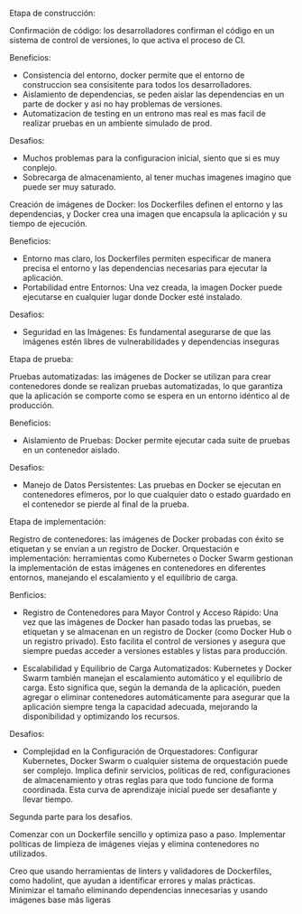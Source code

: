 Etapa de construcción:

Confirmación de código: los desarrolladores confirman el código en un sistema de control de versiones, lo que activa el proceso de CI.

Beneficios:

* Consistencia del entorno, docker permite que el entorno de construccion sea consisitente para todos los desarrolladores.
* Aislamiento de dependencias, se peden aislar las dependencias en un parte de docker y asi no hay problemas de versiones.
* Automatizacion de testing en un entrono mas real es mas facil de realizar pruebas en un ambiente simulado de prod.

Desafios:

* Muchos problemas para la configuracion inicial, siento que si es muy conplejo.
* Sobrecarga de almacenamiento, al tener muchas imagenes imagino que puede ser muy saturado.

Creación de imágenes de Docker: los Dockerfiles definen el entorno y las dependencias, y Docker crea una imagen que encapsula la aplicación y su tiempo de ejecución. 

Beneficios:

* Entorno mas claro, los Dockerfiles permiten especificar de manera precisa el entorno y las dependencias necesarias para ejecutar la aplicación.
* Portabilidad entre Entornos: Una vez creada, la imagen Docker puede ejecutarse en cualquier lugar donde Docker esté instalado.

Desafios:

* Seguridad en las Imágenes: Es fundamental asegurarse de que las imágenes estén libres de vulnerabilidades y dependencias inseguras


Etapa de prueba:

Pruebas automatizadas: las imágenes de Docker se utilizan para crear contenedores donde se realizan pruebas automatizadas, lo que garantiza que la aplicación se comporte como se espera en un entorno idéntico al de producción.

Beneficios:

* Aislamiento de Pruebas: Docker permite ejecutar cada suite de pruebas en un contenedor aislado.

Desafios:

* Manejo de Datos Persistentes: Las pruebas en Docker se ejecutan en contenedores efímeros, por lo que cualquier dato o estado guardado en el contenedor se pierde al final de la prueba.

Etapa de implementación:

Registro de contenedores: las imágenes de Docker probadas con éxito se etiquetan y se envían a un registro de Docker.
Orquestación e implementación: herramientas como Kubernetes o Docker Swarm gestionan la implementación de estas imágenes en contenedores en diferentes entornos, manejando el escalamiento y el equilibrio de carga.

Benficios:

* Registro de Contenedores para Mayor Control y Acceso Rápido: Una vez que las imágenes de Docker han pasado todas las pruebas, se etiquetan y se almacenan en un registro de Docker (como Docker Hub o un registro privado). Esto facilita el control de versiones y asegura que siempre puedas acceder a versiones estables y listas para producción.

* Escalabilidad y Equilibrio de Carga Automatizados: Kubernetes y Docker Swarm también manejan el escalamiento automático y el equilibrio de carga. Esto significa que, según la demanda de la aplicación, pueden agregar o eliminar contenedores automáticamente para asegurar que la aplicación siempre tenga la capacidad adecuada, mejorando la disponibilidad y optimizando los recursos.

Desafios:

* Complejidad en la Configuración de Orquestadores: Configurar Kubernetes, Docker Swarm o cualquier sistema de orquestación puede ser complejo. Implica definir servicios, políticas de red, configuraciones de almacenamiento y otras reglas para que todo funcione de forma coordinada. Esta curva de aprendizaje inicial puede ser desafiante y llevar tiempo.



Segunda parte para los desafios.

Comenzar con un Dockerfile sencillo y optimiza paso a paso. 
Implementar políticas de limpieza de imágenes viejas y elimina contenedores no utilizados. 

Creo que usando herramientas de linters y validadores de Dockerfiles, como hadolint, que ayudan a identificar errores y malas prácticas.
Minimizar el tamaño eliminando dependencias innecesarias y usando imágenes base más ligeras

